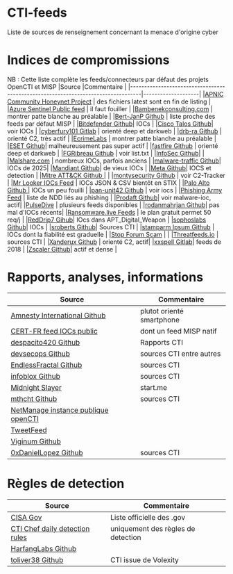 # CTI-feeds
Liste de sources de renseignement concernant la menace d'origine cyber

# Indices de compromissions
NB : Cette liste complète les feeds/connecteurs par défaut des projets OpenCTI et MISP
|Source                                                                            |Commentaire         |
|----------------------------------------------------------------------------------|--------------------|
|[APNIC Community Honeynet Project](https://feeds.honeynet.asia) | des fichiers latest sont en fin de listing |
|[Azure Sentinel Public feed](https://github.com/Azure/Azure-Sentinel) | il faut fouiller |
|[Bambenekconsulting.com](https://osint.bambenekconsulting.com) | montrer patte blanche au préalable |
|[Bert-JanP Github](https://github.com/Bert-JanP/Open-Source-Threat-Intel-Feeds) | liste proche des feeds par défaut MISP |
|[Bitdefender Github](https://github.com/bitdefender/malware-ioc)| IOCs |
|[Cisco Talos Github](https://github.com/Cisco-Talos)| voir IOCs |
|[cyberfury101 Gitlab](https://gitlab.com/Cyberfury101/deepdarkCTI) | orienté deep et darkweb |
|[drb-ra Github](https://github.com/drb-ra/C2IntelFeeds) | orienté C2, très actif |
|[EcrimeLabs](https://ecrimelabs.net) | montrer patte blanche au préalable |
|[ESET Github](https://github.com/eset/malware-ioc/tree/master)| malheureusement pas super actif |
|[fastfire Github](https://github.com/fastfire/deepdarkCTI) | orienté deep et darkweb |
|[FGRibreau Github](https://github.com/FGRibreau/mailchecker) | voir list.txt |
|[InfoSec Github](https://github.com/GithubInfosec/latest-malware-IoC)| |
|[Malshare.com](https://malshare.com) | nombreux IOCs, parfois anciens |
|[malware-traffic Github](https://github.com/malware-traffic/indicators)| IOCs de 2025|
|[Mandiant Github](https://github.com/mandiant/iocs)| de vieux IOCs |
|[Meta Github](https://github.com/facebook/threat-research)| IOCS et detection |
|[Mitre ATT&CK Github ](https://github.com/mitre-attack/attack-stix-data) | |
|[montysecurity Github](https://github.com/montysecurity) | voir C2-Tracker |
|[Mr Looker IOCs Feed](https://iocfeed.mrlooquer.com) | IOCs JSON & CSV bientôt en STIX |
|[Palo Alto Github ](https://github.com/PaloAltoNetworks/Unit42-Threat-Intelligence-Article-Information)| IOCs un peu fouilli |
|[pan-unit42 Github](https://github.com/pan-unit42) | voir iocs |
|[Phishing Army Feed](https://phishing.army) | liste de NDD liés au phishing |
|[Prodaft Github](https://github.com/prodaft)| voir malware-ioc, actif|
|[PulseDive](https://pulsedive.com) | plusieurs feeds disponibles |
|[rodanmahrjan Github](https://github.com/rodanmaharjan/ThreatIntelligence)| pas mal d'IOCs récents|
|[Ransomware.live Feeds](https://www.ransomware.live/api) | le plan gratuit permet 50 req/j |
|[RedDrip7 Gihub](https://github.com/RedDrip7)| IOcs dans APT_Digital_Weapon |
|[sophoslabs Github](https://github.com/sophoslabs/IoCs)| IOCs |
|[sroberts Github](https://github.com/sroberts/awesome-iocs)| Sources CTI |
|[stamparm Ipsum Github](https://github.com/stamparm/Ipsum) | IOCs dont la fiabilité est graduelle |
|[Stop Forum Scam](https://www.stopforumspam.com/downloads) | |
|[Threatfeeds.io](https://threatfeeds.io) | sources CTI |
|[Xanderux Github](https://github.com/Xanderux/C2watcher) | orienté C2, actif|
|[xxspell Gitlab](https://gitlab.com/xxspell/ctifeeds)| feeds de 2018 |
|[Zscaler Github](https://github.com/ThreatLabz/iocs)| actif et dense |

# Rapports, analyses, informations
|Source                                                                            |Commentaire         |
|----------------------------------------------------------------------------------|--------------------|
|[Amnesty International Github](https://github.com/AmnestyTech/investigations) | plutot orienté smartphone |
|[CERT-FR feed IOCs public](https://www.cert.ssi.gouv.fr/ioc) | dont un feed MISP natif |
|[despacito420 Github](https://github.com/despacito420/The-Feed)| Rapports CTI |
|[devsecops Github](https://github.com/devsecops/awesome-devsecops) | sources CTI entre autres |
|[EndlessFractal Github](https://github.com/EndlessFractal/Threat-Intel-Feed)|sources CTI |
|[infoblox Github](https://github.com/infobloxopen/threat-intelligence) | sources CTI |
|[Midnight Slayer](https://start.me/p/wMPxqX/cyber-threat-intelligence)| start.me |
|[mthcht Github](https://github.com/mthcht) | sources CTI |
|[NetManage instance publique openCTI](https://opencti.netmanageit.com/dashboard) | |
|[TweetFeed](https://tweetfeed.live) | |
|[Viginum Github ](https://github.com/VIGINUM-FR/Rapports-Techniques) | |
|[0xDanielLopez Github](https://github.com/0xDanielLopez)| sources CTI |

# Règles de detection
|Source                                                                            |Commentaire         |
|----------------------------------------------------------------------------------|--------------------|
|[CISA Gov](https://github.com/cisagov)| Liste officielle des .gov |
|[CTI Chef daily detection rules](https://dispatch.ctichef.com/feeds) | uniquement des règles de detection |
|[HarfangLabs Github](https://github.com/HarfangLab/iocs)| |
|[toliver38 Github](https://github.com/stars/toliver38/lists/detection-content) | CTI issue de Volexity |
